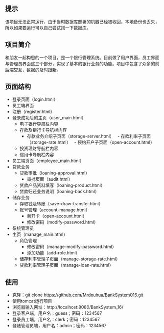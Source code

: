## 提示
该项目无法正常运行，由于当时数据库部署的机器已经被收回，本地备份也丢失，所以如果要运行可以自己尝试搭一下数据库。
## 项目简介
和朋友一起构思的一个项目，是一个银行管理系统。目前做了用户界面，员工界面与管理员界面这三个部分，实现了基本的银行业务的功能。项目中包含了众多的前后端交互，数据的及时跟新。
## 页面结构
- 登录页面（login.html）
- 员工端界面
 - 注册（register.html）
 - 登录成功后的主页（user_main.html）
    - 电子银行导航栏内容
    - 存款及银行卡导航栏内容
       - 存款业务介绍子页面（storage-server.html）
       - 存款利率子页面（storage-rate.html）
       - 预约开户子页面（open-account.html）
    - 投资理财导航栏内容
    - 信用卡导航栏内容
- 员工端页面（employee_main.html）
 - 贷款业务
    - 贷款审批（loaning-approval.html）
       - 审批页面（audit.html）
    - 贷款产品资料填写（loaning-product.html）
    - 贷款归还业务说明（loaning-back.html）
 - 储存业务
    - 存取钱及转账（save-draw-transfer.html）
    - 账号管理（account-manage.html）
       - 新开卡（open-account.html）
       - 修改密码（modify-password.html）
- 系统管理员
 - 主页（manage_main.html）
    - 角色管理
       - 修改密码（manage-modify-password.html）
       - 添加功能（add-role.html）
    - 储存利率管理子页面（manage-storage-rate.html）
    - 贷款利率管理子页面（manage-loan-rate.html）

## 使用
- 克隆：git clone https://github.com/Mrdouhua/BankSystem016.git
- 使用tomcat运行项目
- 浏览器输入网址：http://localhost:8080/BankSystem_16/
 - 登录客户端，用户名：guess；密码：1234567
 - 登录员工端，用户名：clerk；密码：1234567
 - 登陆管理员端，用户名：admin；密码：1234567
